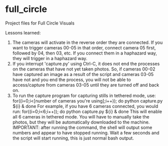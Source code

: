 # full_circle
Project files for Full Circle Visuals

Lessons learned:
1) The cameras will activate in the reverse order they are connected. If you want to trigger cameras 00-05 in that order, connect camera 05 first, followed by 04, then 03, etc. If you connect them in a haphazard way, they will trigger in a haphazard way.
2) If you interrupt 'capture.py' using Ctrl-C, it does not end the processes on the cameras that have not yet taken photos. So, if cameras 00-02 have captured an image as a result of the script and cameras 03-05 have not and you end the process, you will not be able to access/capture from cameras 03-05 until they are turned off and back on.
3) To run the capture program for capturing stills in tethered mode, use: for((i=0;i<[number of cameras you're using];i++)); do python capture.py ${i} & done
For example, if you have 6 cameras connected, you would run: for((i=0;i<6;i++)); do python capture.py ${i} & done
This will enable all 6 cameras in tethered mode. You will have to manually take the photos, but they will be automatically downloaded to the machine.
IMPORTANT: after running the command, the shell will output some numbers and appear to have stopped running. Wait a few seconds and the script will start running, this is just normal bash output.
